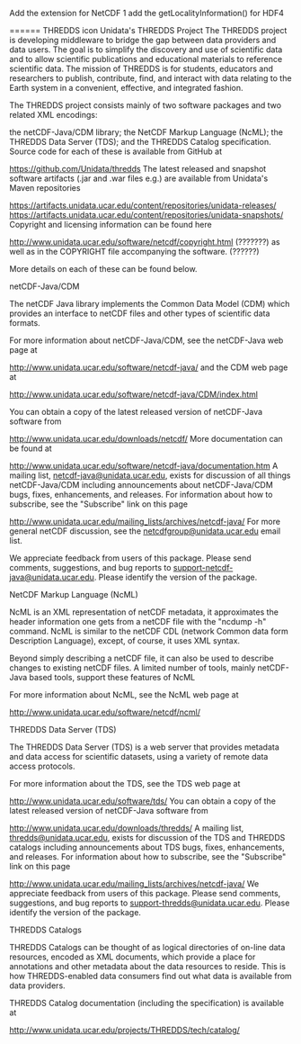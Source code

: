 Add the extension for NetCDF
1 add the getLocalityInformation() for HDF4


======
THREDDS icon
Unidata's THREDDS Project
The THREDDS project is developing middleware to bridge the gap between data providers and data users. The goal is to simplify the discovery and use of scientific data and to allow scientific publications and educational materials to reference scientific data. The mission of THREDDS is for students, educators and researchers to publish, contribute, find, and interact with data relating to the Earth system in a convenient, effective, and integrated fashion.

The THREDDS project consists mainly of two software packages and two related XML encodings:

the netCDF-Java/CDM library;
the NetCDF Markup Language (NcML);
the THREDDS Data Server (TDS); and
the THREDDS Catalog specification.
Source code for each of these is available from GitHub at

https://github.com/Unidata/thredds
The latest released and snapshot software artifacts (.jar and .war files e.g.) are available from Unidata's Maven repositories

https://artifacts.unidata.ucar.edu/content/repositories/unidata-releases/
https://artifacts.unidata.ucar.edu/content/repositories/unidata-snapshots/
Copyright and licensing information can be found here

http://www.unidata.ucar.edu/software/netcdf/copyright.html (???????)
as well as in the COPYRIGHT file accompanying the software. (??????)

More details on each of these can be found below.

netCDF-Java/CDM

The netCDF Java library implements the Common Data Model (CDM) which provides an interface to netCDF files and other types of scientific data formats.

For more information about netCDF-Java/CDM, see the netCDF-Java web page at

http://www.unidata.ucar.edu/software/netcdf-java/
and the CDM web page at

http://www.unidata.ucar.edu/software/netcdf-java/CDM/index.html

You can obtain a copy of the latest released version of netCDF-Java software from

http://www.unidata.ucar.edu/downloads/netcdf/
More documentation can be found at

http://www.unidata.ucar.edu/software/netcdf-java/documentation.htm
A mailing list, netcdf-java@unidata.ucar.edu, exists for discussion of all things netCDF-Java/CDM including announcements about netCDF-Java/CDM bugs, fixes, enhancements, and releases. For information about how to subscribe, see the "Subscribe" link on this page

http://www.unidata.ucar.edu/mailing_lists/archives/netcdf-java/
For more general netCDF discussion, see the netcdfgroup@unidata.ucar.edu email list.

We appreciate feedback from users of this package. Please send comments, suggestions, and bug reports to support-netcdf-java@unidata.ucar.edu. Please identify the version of the package.

NetCDF Markup Language (NcML)

NcML is an XML representation of netCDF metadata, it approximates the header information one gets from a netCDF file with the "ncdump -h" command. NcML is similar to the netCDF CDL (network Common data form Description Language), except, of course, it uses XML syntax.

Beyond simply describing a netCDF file, it can also be used to describe changes to existing netCDF files. A limited number of tools, mainly netCDF-Java based tools, support these features of NcML

For more information about NcML, see the NcML web page at

http://www.unidata.ucar.edu/software/netcdf/ncml/

THREDDS Data Server (TDS)

The THREDDS Data Server (TDS) is a web server that provides metadata and data access for scientific datasets, using a variety of remote data access protocols.

For more information about the TDS, see the TDS web page at

http://www.unidata.ucar.edu/software/tds/
You can obtain a copy of the latest released version of netCDF-Java software from

http://www.unidata.ucar.edu/downloads/thredds/
A mailing list, thredds@unidata.ucar.edu, exists for discussion of the TDS and THREDDS catalogs including announcements about TDS bugs, fixes, enhancements, and releases. For information about how to subscribe, see the "Subscribe" link on this page

http://www.unidata.ucar.edu/mailing_lists/archives/netcdf-java/
We appreciate feedback from users of this package. Please send comments, suggestions, and bug reports to support-thredds@unidata.ucar.edu. Please identify the version of the package.

THREDDS Catalogs

THREDDS Catalogs can be thought of as logical directories of on-line data resources, encoded as XML documents, which provide a place for annotations and other metadata about the data resources to reside. This is how THREDDS-enabled data consumers find out what data is available from data providers.

THREDDS Catalog documentation (including the specification) is available at

http://www.unidata.ucar.edu/projects/THREDDS/tech/catalog/
